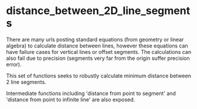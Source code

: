 # distance_between_2D_line_segments
There are many urls posting standard equations (from geometry or linear algebra) to calculate distance between lines, however these equations can have failure cases for vertical lines or offset segments. The calculations can also fail due to precision (segments very far from the origin suffer precision error).

This set of functions seeks to robustly calculate minimum distance between 2 line segments.

Intermediate functions including 'distance from point to segment' and 'distance from point to infinite line' are also exposed.
